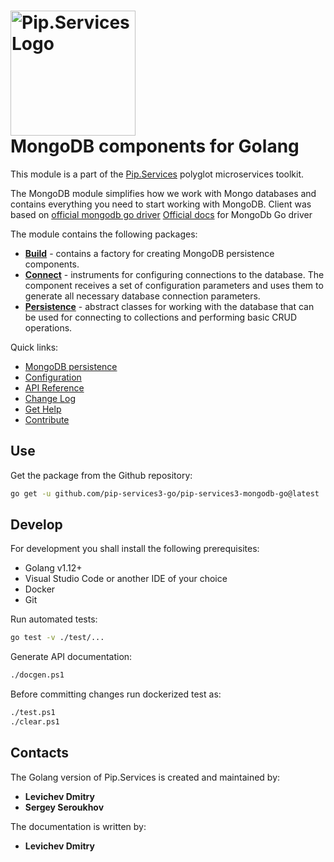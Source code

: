 # <img src="https://uploads-ssl.webflow.com/5ea5d3315186cf5ec60c3ee4/5edf1c94ce4c859f2b188094_logo.svg" alt="Pip.Services Logo" width="200"> <br/> MongoDB components for Golang

This module is a part of the [Pip.Services](http://pipservices.org) polyglot microservices toolkit.

The MongoDB module simplifies how we work with Mongo databases and contains everything you need to start working with MongoDB.
Client was based on [official mongodb go driver](https://github.com/mongodb/mongo-go-driver)
[Official docs](https://docs.mongodb.com/ecosystem/drivers/go/) for MongoDb Go driver

The module contains the following packages:
- [**Build**](https://godoc.org/github.com/pip-services3-go/pip-services3-mongodb-go/build) - contains a factory for creating MongoDB persistence components.
- [**Connect**](https://godoc.org/github.com/pip-services3-go/pip-services3-mongodb-go/connect) - instruments for configuring connections to the database. The component receives a set of configuration parameters and uses them to generate all necessary database connection parameters.
- [**Persistence**](https://godoc.org/github.com/pip-services3-go/pip-services3-mongodb-go/persistence) - abstract classes for working with the database that can be used for connecting to collections and performing basic CRUD operations.

<a name="links"></a> Quick links:

* [MongoDB persistence](https://www.pipservices.org/recipies/mongodb-persistence)
* [Configuration](https://www.pipservices.org/recipies/configuration)
* [API Reference](https://godoc.org/github.com/pip-services3-go/pip-services3-mongodb-go/)
* [Change Log](CHANGELOG.md)
* [Get Help](https://www.pipservices.org/community/help)
* [Contribute](https://www.pipservices.org/community/contribute)

## Use

Get the package from the Github repository:
```bash
go get -u github.com/pip-services3-go/pip-services3-mongodb-go@latest
```

## Develop

For development you shall install the following prerequisites:
* Golang v1.12+
* Visual Studio Code or another IDE of your choice
* Docker
* Git

Run automated tests:
```bash
go test -v ./test/...
```

Generate API documentation:
```bash
./docgen.ps1
```

Before committing changes run dockerized test as:
```bash
./test.ps1
./clear.ps1
```

## Contacts

The Golang version of Pip.Services is created and maintained by:
- **Levichev Dmitry**
- **Sergey Seroukhov**

The documentation is written by:
- **Levichev Dmitry**